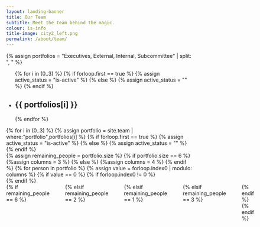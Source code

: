```yaml
---
layout: landing-banner
title: Our Team
subtitle: Meet the team behind the magic.
colour: is-info
title-image: city2_left.png
permalink: /about/team/
---
```

<style>
	.card{
		min-height: 100%;
		display:flex;
  		flex-direction:column;
	}

	.card-image{
		display:flex;
		flex-grow:2;
	}
</style>
<link  rel="stylesheet" href="https://unpkg.com/bulma-modal-fx/dist/css/modal-fx.min.css" />
<div class="hero-body">
	{% assign portfolios = "Executives, External, Internal, Subcommittee" | split: ", " %}
	<div class="tabs is-boxed is-centered main-menu is-large" id="nav">
		<ul>
			{% for i in (0..3) %}
			{% if forloop.first == true %}
				{% assign active_status = "is-active" %}
			{% else %}
				{% assign active_status = "" %}
			{% endif %}
			<li data-target="pane-{{ i | plus: 1 }}" id="{{ i | plus: 1 }}" class="{{ active_status }}">
				<a><h2 class="title is-4">{{ portfolios[i] }}</h2></a>
			</li>
			{% endfor %}
		</ul>
	</div>
	<div class="tab-content">
	{% for i in (0..3) %}
		{% assign portfolio = site.team | where:"portfolio",portfolios[i] %}
		{% if forloop.first == true %}
			{% assign active_status = "is-active" %}
		{% else %}
			{% assign active_status = "" %}
		{% endif %}
		<div class="tab-pane {{ active_status }}" id="pane-{{ i | plus: 1}}">
			<div class="content">
				<div class="container">
					{% assign remaining_people = portfolio.size %}
						{% if portfolio.size == 6 %}
							{%assign columns = 3 %}
						{% else %}
							{%assign columns = 4 %}
						{% endif %}
					{% for person in portfolio %}
						{% assign value = forloop.index0 | modulo: columns %}
						{% if value == 0 %}
							{% if forloop.index0 != 0 %}
								</div>
							{% endif %}
							<div class="columns">
							{% if remaining_people == 6 %}
								<div class="column is-2">
								</div>
							{% elsif remaining_people == 2 %}
								<div class="column is-3">
								</div>
							{% elsif remaining_people == 1 %}
								<div class="column is-4">
								</div>
							{% elsif remaining_people == 3 %}
								<div class="column is-2">
								</div>
							{% endif %}
						{% endif %}
							<div class="column is-3">
							{% if person.portfolio == "Subcommittee" %}
								{% include team-card.html image=person.image name=person.name position=person.position degree=person.degree one_line=person.one_line button_text="Who are we?" %}
							{% else %}
								{% include team-card.html image=person.image name=person.name position=person.position degree=person.degree one_line=person.one_line button_text="Who am I?" %}
							{% endif %}
							</div>

						{% assign remaining_people = remaining_people | minus: 1 %}
					{% endfor %}
					</div>
				</div>
			</div>
		</div>
	{% endfor %}
</div>
<script src="/assets/js/modals.js"></script>